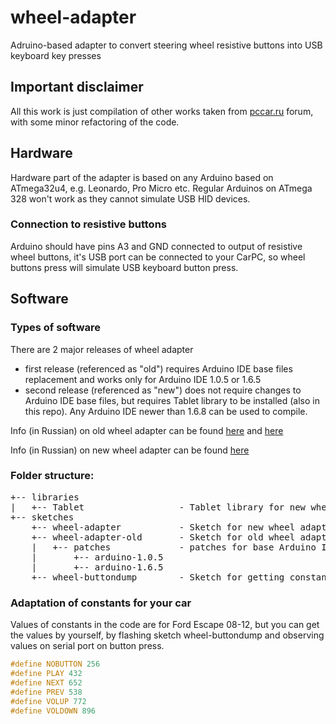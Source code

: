 # wheel-adapter
Adruino-based adapter to convert steering wheel resistive buttons into USB keyboard key presses

## Important disclaimer
All this work is just compilation of other works taken from [pccar.ru](http://pccar.ru) forum, with some minor
refactoring of the code.

## Hardware
Hardware part of the adapter is based on any Arduino based on ATmega32u4, e.g. Leonardo, Pro Micro etc. Regular Arduinos on ATmega 328 won't work as they cannot simulate USB HID devices.

### Connection to resistive buttons
Arduino should have pins A3 and GND connected to output of resistive wheel buttons, it's USB port can be connected to your CarPC, so wheel buttons press will simulate USB keyboard button press.


## Software

### Types of software
There are 2 major releases of wheel adapter 
 - first release (referenced as "old") requires Arduino IDE base files replacement and works only for Arduino IDE 1.0.5 or 1.6.5
 - second release (referenced as "new") does not require changes to Arduino IDE base files, but requires Tablet library to be installed (also in this repo). Any Arduino IDE newer than 1.6.8 can be used to compile.

Info (in Russian) on old wheel adapter can be found [here](http://pccar.ru/showpost.php?p=277286&postcount=182) and [here](http://pccar.ru/showpost.php?p=319975&postcount=307)

Info (in Russian) on new wheel adapter can be found [here](http://pccar.ru/showpost.php?p=366382&postcount=669)

### Folder structure:
<pre>
+-- libraries
|   +-- Tablet	                - Tablet library for new wheel adapter
+-- sketches
    +-- wheel-adapter           - Sketch for new wheel adapter
    +-- wheel-adapter-old       - Sketch for old wheel adapter
    |   +-- patches             - patches for base Arduino IDE files
    |       +-- arduino-1.0.5
    |       +-- arduino-1.6.5
    +-- wheel-buttondump        - Sketch for getting constant values for your own car resistive buttons
</pre>
### Adaptation of constants for your car

Values of constants in the code are for Ford Escape 08-12, but you can get the values by yourself, by flashing sketch wheel-buttondump and observing values on serial port on button press.
```c
#define NOBUTTON 256
#define PLAY 432
#define NEXT 652
#define PREV 538
#define VOLUP 772
#define VOLDOWN 896
```
